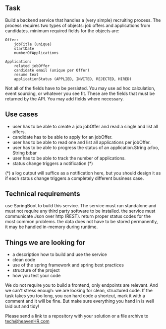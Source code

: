 ## Task

Build a backend service that handles a (very simple) recruiting process. The process requires two types of objects: job offers and applications from candidates.
minimum required fields for the objects are:

    Offer:
        jobTitle (unique)
        startDate
        numberOfApplications

    Application:
        related jobOffer
        candidate email (unique per Offer)  
        resume text
        applicationStatus (APPLIED, INVITED, REJECTED, HIRED)
Not all of the fields have to be persisted. You may use ad hoc calculation, event sourcing, or whatever you see fit. These are the fields that must be returned by the API. You may add fields where necessary.

## Use cases

- user has to be able to create a job jobOffer and read a single and list all offers.
- candidate has to be able to apply for an jobOffer.
- user has to be able to read one and list all applications per jobOffer.
- user has to be able to progress the status of an application.String a:foo, String b:bar
- user has to be able to track the number of applications.
- status change triggers a notification (*)

(*) a log output will suffice as a notification here, but you should design it as if each status change triggers a completely different business case.

## Technical requirements

use SpringBoot to build this service. The service must run standalone and must not require any third party software to be installed.
the service must communicate Json over http (REST).
return proper status codes for the most common problems.
the data does not have to be stored permanently, it may be handled in-memory during runtime.

## Things we are looking for

- a description how to build and use the service
- clean code
- use of the spring framework and spring best practices
- structure of the project
- how you test your code

We do not require you to build a frontend, only endpoints are relevant. 
And we can't stress enough: we are looking for clean, structured code. If the task takes you too long, you can hard code a shortcut, mark it with a comment and it will be fine. 
But make sure everything you hand in is well laid out and tidy!

Please send a link to a repository with your solution or a file archive to tech@heavenHR.com
